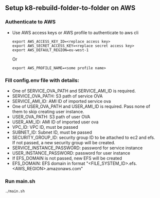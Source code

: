 ## Setup k8-rebuild-folder-to-folder on AWS

### Authenticate to AWS

- Use AWS access keys or AWS profile to authenticate to aws cli

    ```
    export AWS_ACCESS_KEY_ID=<replace access key>
    export AWS_SECRET_ACCESS_KEY=<replace secret access key>
    export AWS_DEFAULT_REGION=eu-west-1
    ```
    Or
    ```
    export AWS_PROFILE_NAME=<some profile name>
    ```

### Fill config.env file with details:
- One of SERVICE_OVA_PATH and SERVICE_AMI_ID is required.
- SERVICE_OVA_PATH: S3 path of service OVA
- SERVICE_AMI_ID: AMI ID of imported service ova
- One of USER_OVA_PATH and USER_AMI_ID is required. Pass none of them to skip creating user instance.
- USER_OVA_PATH: S3 path of user OVA
- USER_AMI_ID: AMI ID of imported user ova
- VPC_ID: VPC ID, must be passed
- SUBNET_ID: Subnet ID, must be passed
- SECURITY_GROUP_ID: security group ID to be attached to ec2 and efs. If not passed, a new security group will be created.
- SERVICE_INSTANCE_PASSWORD: password for service instance
- USER_INSTANCE_PASSWORD: password for user instance
- If EFS_DOMAIN is not passed, new EFS will be created
- EFS_DOMAIN: EFS domain in format "<FILE_SYSTEM_ID>.efs.<AWS_REGION>.amazonaws.com"

### Run main.sh
    ./main.sh

